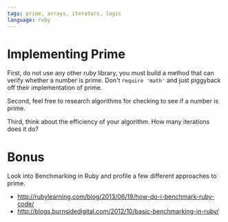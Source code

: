 ```yaml
---
tags: prime, arrays, iterators, logic
language: ruby
---
```


# Implementing Prime

First, do not use any other ruby library, you must build a method that can verify whether a number is prime. Don't `require 'math'` and just piggyback off their implementation of prime.

Second, feel free to research algorithms for checking to see if a number is prime.

Third, think about the efficiency of your algorithm. How many iterations does it do?

# Bonus

Look into Benchmarking in Ruby and profile a few different approaches to prime.

- http://rubylearning.com/blog/2013/06/19/how-do-i-benchmark-ruby-code/
- http://blogs.burnsidedigital.com/2012/10/basic-benchmarking-in-ruby/

